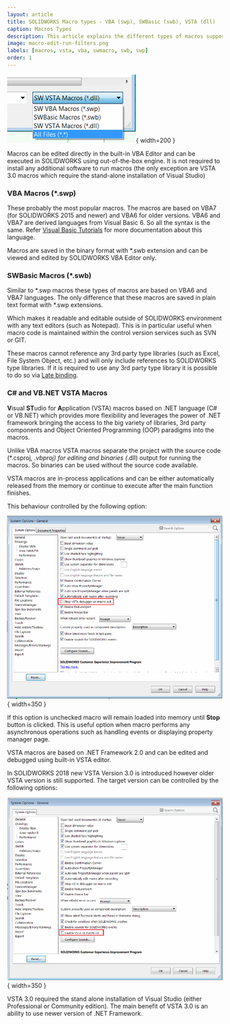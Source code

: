 ```yaml
---
layout: article
title: SOLIDWORKS Macro types - VBA (swp), SWBasic (swb), VSTA (dll)
caption: Macros Types
description: This article explains the different types of macros supported by SOLIDWORKS (VBA, VSTA, SWBasic)
image: macro-edit-run-filters.png
labels: [macros, vsta, vba, swmacro, swb, swp]
order: 1
---
```

![Macros filter when running the macro](macro-edit-run-filters.png){ width=200 }

Macros can be edited directly in the built-in VBA Editor and can be executed in SOLIDWORKS using out-of-the-box engine. It is not required to install any additional software to run macros (the only exception are VSTA 3.0 macros which require the stand-alone installation of Visual Studio)

### VBA Macros (*.swp)

These probably the most popular macros. The macros are based on VBA7 (for SOLIDWORKS 2015 and newer) and VBA6 for older versions. VBA6 and VBA7 are derived languages from Visual Basic 6. So all the syntax is the same. Refer [Visual Basic Tutorials](/visual-basic) for more documentation about this language.

Macros are saved in the binary format with *.swb extension and can be viewed and edited by SOLIDWORKS VBA Editor only.

### SWBasic Macros (*.swb)

Similar to *.swp macros these types of macros are based on VBA6 and VBA7 languages. The only difference that these macros are saved in plain text format with *.swp extensions.

Which makes it readable and editable outside of SOLIDWORKS environment with any text editors (such as Notepad). This is in particular useful when macro code is maintained within the control version services such as SVN or GIT.

These macros cannot reference any 3rd party type libraries (such as Excel, File System Object, etc.) and will only include references to SOLIDWORKS type libraries. If it is required to use any 3rd party type library it is possible to do so via [Late binding](/visual-basic/variables/declaration/#early-binding-and-late-binding).

### C# and VB.NET VSTA Macros

**V**isual **ST**udio for **A**pplication (VSTA) macros based on .NET language (C# or VB.NET) which provides more flexibility and leverages the power of .NET framework bringing the access to the big variety of libraries, 3rd party components and Object Oriented Programming (OOP) paradigms into the macros.

Unlike VBA macros VSTA macros separate the project with the source code (*.csproj, *.vbproj) for editing and binaries (*.dll) output for running the macros. So binaries can be used without the source code available.

VSTA macros are in-process applications and can be either automatically released from the memory or continue to execute after the main function finishes. 

This behaviour controlled by the following option:

![Stop VSTA debugger on macro exit option](option-stop-vsta-debugger-on-macro-exit.png){ width=350 }

If this option is unchecked macro will remain loaded into memory until **Stop** button is clicked. This is useful option when macro performs any asynchronous operations such as handling events or displaying property manager page.

VSTA macros are based on .NET Framework 2.0 and can be edited and debugged using built-in VSTA editor.

In SOLIDWORKS 2018 new VSTA Version 3.0 is introduced however older VSTA version is still supported. The target version can be controlled by the following options:

![Enable VSTA VERSION 3.0 option](option-enable-vsta-version-3.png){ width=350 }

VSTA 3.0 required the stand alone installation of Visual Studio (either Professional or Community edition). The main benefit of VSTA 3.0 is an ability to use newer version of .NET Framework.
